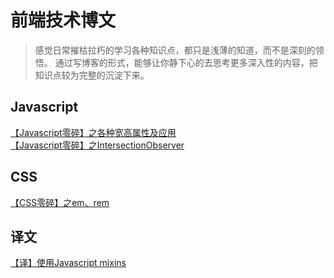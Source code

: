 # 前端技术博文
> 感觉日常摧枯拉朽的学习各种知识点，都只是浅薄的知道，而不是深刻的领悟。
> 通过写博客的形式，能够让你静下心的去思考更多深入性的内容，把知识点较为完整的沉淀下来。

## Javascript
[【Javascript零碎】之各种宽高属性及应用](https://github.com/kekobin/blog/issues/1)   
[【Javascript零碎】之IntersectionObserver](https://github.com/kekobin/blog/issues/2)

## CSS
[【CSS零碎】之em、rem](https://github.com/kekobin/blog/issues/4)

## 译文
[【译】使用Javascript mixins](https://github.com/kekobin/blog/issues/3)
